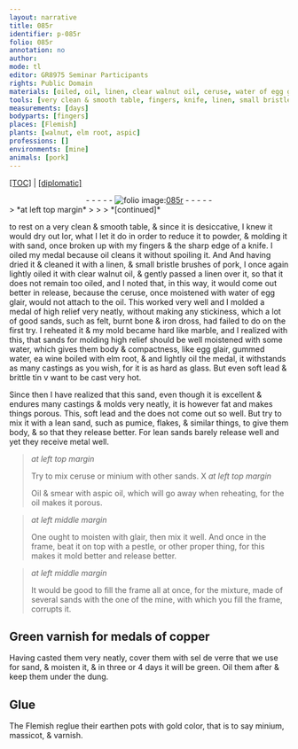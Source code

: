 ```yaml
---
layout: narrative
title: 085r
identifier: p-085r
folio: 085r
annotation: no
author:
mode: tl
editor: GR8975 Seminar Participants
rights: Public Domain
materials: [oiled, oil, linen, clear walnut oil, ceruse, water of egg glair, felt, burnt bone, iron dross, marble, water, egg glair, gummed water, wine boiled with elm root, glass, soft lead, brittle tin, lean sand, pumice, flakes, lean sands, metal, minium, Oil, aspic oil, glair, the one of the mine, Green varnish, copper, sel de verre, dung, Glue, earthen, massicot, varnish]
tools: [very clean & smooth table, fingers, knife, linen, small bristle brushes of pork, mold, frame, pestle, earthen pots]
measurements: [days]
bodyparts: [fingers]
places: [Flemish]
plants: [walnut, elm root, aspic]
professions: []
environments: [mine]
animals: [pork]
---
```


<p><a href="{{ site.baseurl }}/translation/">[TOC]</a> | <a href="{{ site.baseurl }}/texts/p-085r_tc/" target="_blank">[diplomatic]</a></p><div class="folio" align="center">- - - - - <a href="http://gallica.bnf.fr/ark:/12148/btv1b10500001g/f175.image" target="_blank"><img src="https://cu-mkp.github.io/2017-workshop-edition/assets/photo-icon.png" alt="folio image: " style="display:inline-block; margin-bottom:-3px;"/>085r</a> - - - - - </div>  
> *at left top margin*
> 
> 
>  
*[continued]*
  
to rest on a <span class="tl">very clean & smooth table</span>, & since it is desiccative, I knew it would dry out <span class="del">lor</span>, what I let it do in order to reduce it to powder, & molding it with sand, once broken up with my <span class="tl"><span class="bp">fingers</span></span> & the sharp edge of a <span class="tl">knife</span>. I <span class="m">oiled</span> my medal because <span class="m">oil</span> cleans it without spoiling it. <span class="del">And</span> And having dried it & cleaned it with a <span class="tl"><span class="m">linen</span></span>, & <span class="tl">small bristle brushes of <span class="al">pork</span></span>, I once again lightly <span class="m">oiled</span> it with <span class="m">clear <span class="pa">walnut</span> oil</span>, & gently passed a <span class="tl"><span class="m">linen</span></span> over it, so that it does not remain too <span class="m">oiled</span>, and I noted that, in this way, it would come out better in release, because the <span class="m">ceruse</span>, once moistened with <span class="m">water of egg glair</span>, would not attach to the <span class="m">oil</span>. This worked very well and I molded a medal of high relief very neatly, without making any stickiness, which a lot of good sands, such as <span class="m">felt</span>, <span class="m">burnt bone</span> & <span class="m">iron dross</span>, had failed to do on the first try. I reheated it & my <span class="tl">mold</span> became hard like <span class="m">marble</span>, and I realized with this, that sands for molding high relief should be well moistened with some <span class="m">water</span>, which gives them body & compactness, like <span class="m">egg glair</span>, <span class="m">gummed water</span>, <span class="del">ea</span> <span class="m">wine boiled with <span class="pa">elm root</span></span>, & and lightly <span class="m">oil</span> the medal, it withstands as many castings as you wish, for it is as hard as <span class="m">glass</span>. But even <span class="m">soft lead</span> & <span class="m">brittle tin</span> <span class="del">v</span> want to be cast very hot.
 
Since then I have realized that this sand, even though it is excellent & endures many castings & molds very neatly, it is however fat and makes things porous. This, <span class="m">soft lead</span> <span class="del">and the</span> does not come out so well. But try to mix it with a <span class="m">lean sand</span>, such as <span class="m">pumice</span>, <span class="m">flakes</span>, & similar things, to give them body, & so that they release better. For <span class="m">lean sands</span> barely release well and yet they receive <span class="m">metal</span> well.
 
> *at left top margin*
> 
> 
>   Try to mix <span class="m">ceruse</span> or <span class="m">minium</span> with other sands.
 X 
> *at left top margin*
> 
> 
>   <span class="m">Oil</span> & smear with <span class="m"><span class="pa">aspic</span> oil</span>, which will go away when reheating, for the <span class="m">oil</span> makes it porous.
 
> *at left middle margin*
> 
> 
>   One ought to moisten with <span class="m">glair</span>, then mix it well. And once in the <span class="tl">frame</span>, beat it on top with a <span class="tl">pestle</span>, or other proper thing, for this makes it mold better and release better. 
 
> *at left middle margin*
> 
> 
>   It would be good to fill the <span class="tl">frame</span> all at once, for the mixture, made of several sands with <span class="m">the one of the <span class="env">mine</span></span>, with which you fill the <span class="tl">frame</span>, corrupts it.
 
 
  

## <span class="m">Green varnish</span> for medals of <span class="m">copper</span>

 
Having casted them very neatly, cover them with <span class="m">sel de verre</span> that we use for sand, & moisten it, & in three or 4 <span class="ms"><span class="tmp">days</span></span> it will be green. Oil them after & keep them under the <span class="m">dung</span>.
 
 
  

## <span class="m">Glue</span>

 
The <span class="pl">Flemish</span> reglue their <span class="tl"><span class="m">earthen</span> pots</span> with gold color, that is to say <span class="m">minium</span>, <span class="m">massicot</span>, & <span class="m">varnish</span>. 
 
